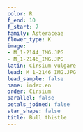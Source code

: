 ```yaml
---
color: R
f_end: 10
f_start: 7
family: Asteraceae
flower_type: K
image:
- M_1-2144_IMG.JPG
- M_1-2146_IMG.JPG
latin: Cirsium vulgare
lead: M_1-2146_IMG.JPG
lead_sample: false
name: index.en
order: Cirsium
parallel: false
petals_joined: false
star_shape: false
title: Bull thistle
---
```


